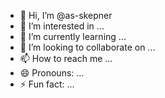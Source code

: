 - 👋 Hi, I’m @as-skepner
- 👀 I’m interested in ...
- 🌱 I’m currently learning ...
- 💞️ I’m looking to collaborate on ...
- 📫 How to reach me ...
- 😄 Pronouns: ...
- ⚡ Fun fact: ...

<!---
as-skepner/as-skepner is a ✨ special ✨ repository because its `README.md` (this file) appears on your GitHub profile.
You can click the Preview link to take a look at your changes.
--->
